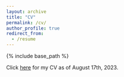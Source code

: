 ```yaml
---
layout: archive
title: "CV"
permalink: /cv/
author_profile: true
redirect_from:
  - /resume
---
```


{% include base_path %}

Click [here](https://drive.google.com/file/d/1H6PrVnbUGQpDxR-GpCWbcteT9q1ge-P3/view?usp=sharing) for my CV as of August 17th, 2023.
